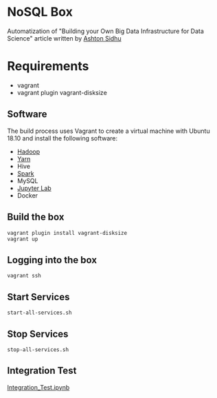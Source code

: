 # NoSQL Box

Automatization of "Building your Own Big Data Infrastructure for Data Science" article written by [Ashton Sidhu](https://towardsdatascience.com/tutorial-building-your-own-big-data-infrastructure-for-data-science-579ae46880d8)

# Requirements

- vagrant
- vagrant plugin vagrant-disksize

## Software 


The build process uses Vagrant to create a virtual machine with Ubuntu 18.10 and install the following software:

- [Hadoop](http://localhost:9870)
- [Yarn](http://localhost:8088)
- Hive
- [Spark](http://localhost:8080)
- MySQL
- [Jupyter Lab](http://localhost:8888)
- Docker


## Build the box

```
vagrant plugin install vagrant-disksize
vagrant up
```

## Logging into the box

```
vagrant ssh
```

## Start Services 

```
start-all-services.sh
```


## Stop Services 

```
stop-all-services.sh
```

## Integration Test


[Integration_Test.ipynb](./resources/notebooks/Integration_Test.ipynb)


